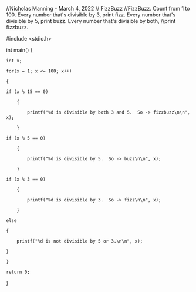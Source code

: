 //Nicholas Manning - March 4, 2022
// FizzBuzz
//FizzBuzz. Count from 1 to 100. Every number that's divisible by 3, print fizz. Every number that's divisible by 5, print buzz. Every number that's divisible by both, //print fizzbuzz.

#include <stdio.h>

int main()
{
    
    int x;
    
    for(x = 1; x <= 100; x++)
    
    {
        
    if (x % 15 == 0)
        
        {
            
            printf("%d is divisible by both 3 and 5.  So -> fizzbuzz\n\n", x);
        
        }
        
    if (x % 5 == 0)
        
        {
            
            printf("%d is divisible by 5.  So -> buzz\n\n", x);
        
        }
        
    if (x % 3 == 0)
        
        {
            
            printf("%d is divisible by 3.  So -> fizz\n\n", x);
        
        }
        
    else 
    
    {
        
        printf("%d is not divisible by 5 or 3.\n\n", x);
        
    }
    
    }
    
    return 0;
}
